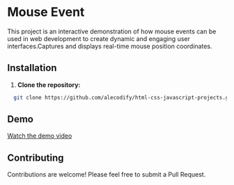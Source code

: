 # Mouse Event

This project is an interactive demonstration of how mouse events can be used in web development to create dynamic and engaging user interfaces.Captures and displays real-time mouse position coordinates.

## Installation

1. **Clone the repository:**
```bash
  git clone https://github.com/alecodify/html-css-javascript-projects.git
```

## Demo
[Watch the demo video](https://github.com/user-attachments/assets/b627db89-8a3a-4650-97e4-21e6e0243fa5)

## Contributing
Contributions are welcome! Please feel free to submit a Pull Request.